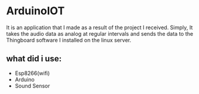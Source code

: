 # ArduinoIOT

It is an application that I made as a result of the project I received. 
Simply, It takes the audio data as analog at regular intervals and sends the data to the Thingboard software I installed on the linux server.

## what did i use:
- Esp8266(wifi)
- Arduino
- Sound Sensor

